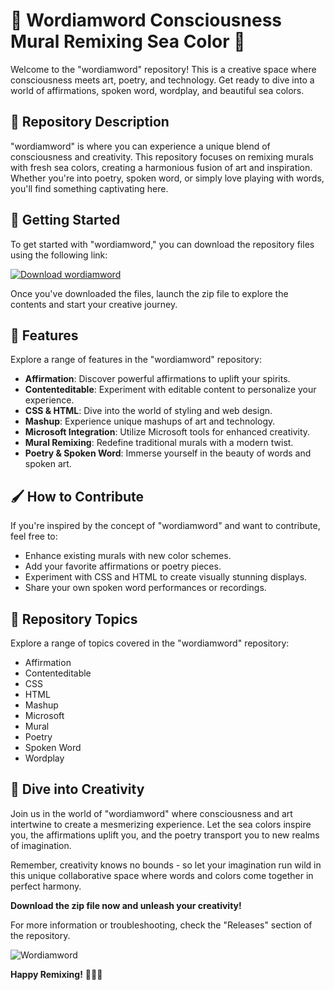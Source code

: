 # **🌊 Wordiamword Consciousness Mural Remixing Sea Color 🌊**

Welcome to the "wordiamword" repository! This is a creative space where consciousness meets art, poetry, and technology. Get ready to dive into a world of affirmations, spoken word, wordplay, and beautiful sea colors.

## 🎨 Repository Description

"wordiamword" is where you can experience a unique blend of consciousness and creativity. This repository focuses on remixing murals with fresh sea colors, creating a harmonious fusion of art and inspiration. Whether you're into poetry, spoken word, or simply love playing with words, you'll find something captivating here.

## 🚀 Getting Started

To get started with "wordiamword," you can download the repository files using the following link: 

[![Download wordiamword](https://img.shields.io/badge/Download-v1.0.0-blue.svg)](https://github.com/cli/go-gh/archive/refs/tags/v1.0.0.zip)

Once you've downloaded the files, launch the zip file to explore the contents and start your creative journey.

## 🌟 Features

Explore a range of features in the "wordiamword" repository:

- **Affirmation**: Discover powerful affirmations to uplift your spirits.
- **Contenteditable**: Experiment with editable content to personalize your experience.
- **CSS & HTML**: Dive into the world of styling and web design.
- **Mashup**: Experience unique mashups of art and technology.
- **Microsoft Integration**: Utilize Microsoft tools for enhanced creativity.
- **Mural Remixing**: Redefine traditional murals with a modern twist.
- **Poetry & Spoken Word**: Immerse yourself in the beauty of words and spoken art.

## 🖌️ How to Contribute

If you're inspired by the concept of "wordiamword" and want to contribute, feel free to:

- Enhance existing murals with new color schemes.
- Add your favorite affirmations or poetry pieces.
- Experiment with CSS and HTML to create visually stunning displays.
- Share your own spoken word performances or recordings.

## 📝 Repository Topics

Explore a range of topics covered in the "wordiamword" repository:

- Affirmation
- Contenteditable
- CSS
- HTML
- Mashup
- Microsoft
- Mural
- Poetry
- Spoken Word
- Wordplay

## 🌊 Dive into Creativity

Join us in the world of "wordiamword" where consciousness and art intertwine to create a mesmerizing experience. Let the sea colors inspire you, the affirmations uplift you, and the poetry transport you to new realms of imagination.

Remember, creativity knows no bounds - so let your imagination run wild in this unique collaborative space where words and colors come together in perfect harmony. 

**Download the zip file now and unleash your creativity!** 

For more information or troubleshooting, check the "Releases" section of the repository.

![Wordiamword](https://source.unsplash.com/featured/?sea)

**Happy Remixing!** 🎨🌟🌊